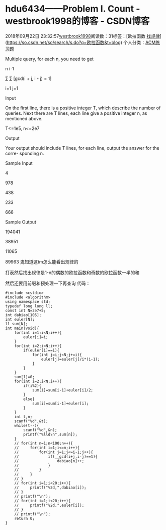 # hdu6434——Problem I. Count - westbrook1998的博客 - CSDN博客





2018年09月22日 23:32:57[westbrook1998](https://me.csdn.net/westbrook1998)阅读数：31标签：[欧拉函数																[找规律](https://so.csdn.net/so/search/s.do?q=找规律&t=blog)](https://so.csdn.net/so/search/s.do?q=欧拉函数&t=blog)
个人分类：[ACM练习题](https://blog.csdn.net/westbrook1998/article/category/7652684)








> 
Multiple query, for each n, you need to get

n i-1

∑ ∑ [gcd(i + j, i - j) = 1]

i=1 j=1

Input

On the first line, there is a positive integer T, which describe the number of queries. Next there are T lines, each line give a positive integer n, as mentioned above.

T<=1e5, n<=2e7

Output

Your output should include T lines, for each line, output the answer for the corre- sponding n.

Sample Input

4

978

438

233

666

Sample Output

194041

38951

11065

89963
鬼知道这tm怎么能看出规律的

打表然后找出规律是1-n的偶数的欧拉函数和奇数的欧拉函数一半的和

然后还要用前缀和预处理一下再查询
代码：

```
#include <cstdio>
#include <algorithm>
using namespace std;
typedef long long ll;
const int N=2e7+5;
int dabiao[105];
int euler[N];
ll sum[N];
int main(void){
    for(int i=1;i<N;i++){
        euler[i]=i;
    }
    for(int i=2;i<N;i++){
        if(euler[i]==i){
            for(int j=i;j<N;j+=i){
                euler[j]=euler[j]/i*(i-1);
            }
        }
    }
    sum[1]=0;
    for(int i=2;i<N;i++){
        if(i%2){
            sum[i]=sum[i-1]+euler[i]/2;
        }
        else{
            sum[i]=sum[i-1]+euler[i];
        }
    }
    int t,n;
    scanf("%d",&t);
    while(t--){
        scanf("%d",&n);
        printf("%lld\n",sum[n]);
    }
    // for(int n=1;n<100;n++){
    //     for(int i=1;i<=n;i++){
    //         for(int j=1;j<=i-1;j++){
    //             if(__gcd(i+j,i-j)==1){
    //                 dabiao[n]++;
    //             }
    //         }
    //     }
    // }
    // for(int i=1;i<20;i++){
    //     printf("%2d,",dabiao[i]);
    // }
    // printf("\n");
    // for(int i=1;i<20;i++){
    //     printf("%2d,",euler[i]);
    // }
    // printf("\n");
    return 0;
}
```







